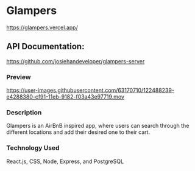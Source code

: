 # Glampers

https://glampers.vercel.app/

## API Documentation: 

https://github.com/josiehandeveloper/glampers-server

### Preview



https://user-images.githubusercontent.com/63170710/122488239-e4288380-cf91-11eb-9182-f03a43e97719.mov



### Description

Glampers is an AirBnB inspired app, where users can search through the different locations and add their desired one to their cart. 

### Technology Used

React.js, CSS, Node, Express, and PostgreSQL

